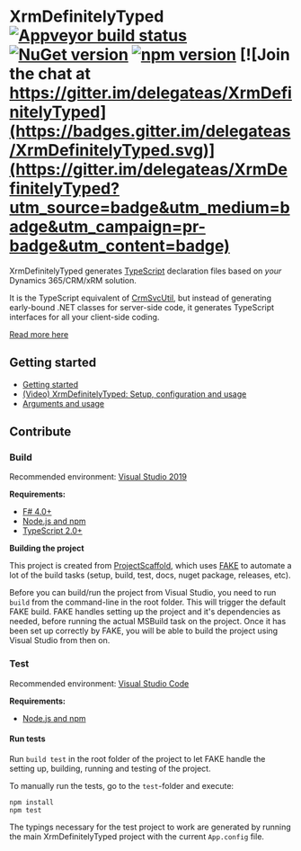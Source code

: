 # XrmDefinitelyTyped [![Appveyor build status](https://ci.appveyor.com/api/projects/status/github/delegateAS/XrmDefinitelyTyped?svg=true&branch=gh_master)](https://ci.appveyor.com/project/DelegateAS/XrmDefinitelyTyped) [![NuGet version](https://badge.fury.io/nu/Delegate.XrmDefinitelyTyped.svg)](https://badge.fury.io/nu/Delegate.XrmDefinitelyTyped) [![npm version](https://badge.fury.io/js/%40delegateas%2Fxrmdefinitelytyped.svg)](https://badge.fury.io/js/%40delegateas%2Fxrmdefinitelytyped) [![Join the chat at https://gitter.im/delegateas/XrmDefinitelyTyped](https://badges.gitter.im/delegateas/XrmDefinitelyTyped.svg)](https://gitter.im/delegateas/XrmDefinitelyTyped?utm_source=badge&utm_medium=badge&utm_campaign=pr-badge&utm_content=badge)

XrmDefinitelyTyped generates [TypeScript](http://www.typescriptlang.org/) 
declaration files based on *your* Dynamics 365/CRM/xRM solution.

It is the TypeScript equivalent of [CrmSvcUtil](https://msdn.microsoft.com/en-us/library/gg327844.aspx), but instead of 
generating early-bound .NET classes for server-side code, it generates TypeScript interfaces for all your client-side coding.

[Read more here](https://github.com/delegateas/XrmDefinitelyTyped/wiki)


## Getting started

* [Getting started](https://github.com/delegateas/XrmDefinitelyTyped/wiki/Getting-started)
* [(Video) XrmDefinitelyTyped: Setup, configuration and usage](https://www.youtube.com/watch?v=kOj8AAylJIs)
* [Arguments and usage](https://github.com/delegateas/XrmDefinitelyTyped/wiki/Tool-usage)

## Contribute


### Build

Recommended environment: [Visual Studio 2019](https://www.visualstudio.com/downloads/)

**Requirements:**

* [F# 4.0+](https://www.microsoft.com/en-us/download/details.aspx?id=48179)
* [Node.js and npm](https://nodejs.org/)
* [TypeScript 2.0+](http://www.typescriptlang.org/index.html#download-links)

**Building the project**

This project is created from [ProjectScaffold](http://fsprojects.github.io/ProjectScaffold/index.html), 
which uses [FAKE](http://fsharp.github.io/FAKE/) to automate a lot of the build tasks (setup, build, test, docs, nuget package, releases, etc).

Before you can build/run the project from Visual Studio, you need to run `build` from the command-line in the root folder. 
This will trigger the default FAKE build. FAKE handles setting up the project and it's dependencies as needed, before running the actual MSBuild task on the project. 
Once it has been set up correctly by FAKE, you will be able to build the project using Visual Studio from then on.


### Test

Recommended environment: [Visual Studio Code](https://code.visualstudio.com/)

**Requirements:**

* [Node.js and npm](https://nodejs.org/)

#### Run tests

Run `build test` in the root folder of the project to let FAKE handle the setting up, building, running and testing of the project.

To manually run the tests, go to the `test`-folder and execute:

    npm install
    npm test

The typings necessary for the test project to work are generated by running the main XrmDefinitelyTyped project with the current `App.config` file.
